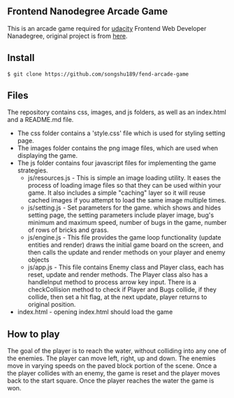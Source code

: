 ## Frontend Nanodegree Arcade Game

This is an arcade game required for [udacity](https://www.udacity.com/) Frontend Web Developer Nanadegree, original project is from [here](https://github.com/udacity/frontend-nanodegree-arcade-game).

## Install

`$ git clone https://github.com/songshu189/fend-arcade-game`

## Files

The repository contains css, images, and js folders, as well as an index.html and a README.md file.
* The css folder contains a 'style.css' file which is used for styling setting page.
* The images folder contains the png image files, which are used when displaying the game.
* The js folder contains four javascript files for implementing the game strategies.
  * js/resources.js - This is simple an image loading utility. It eases the process of loading image files so that they can be used within your game. It also includes a simple "caching" layer so it will reuse cached images if you attempt to load the same image multiple times.
  * js/setting.js - Set parameters for the game. which shows and hides setting page, the setting parameters include player image, bug's minimum and maximum speed, number of bugs in the game, number of rows of bricks and grass.
  * js/engine.js - This file provides the game loop functionality (update entities and render) draws the initial game board on the screen, and then calls the update and render methods on your player and enemy objects
  * js/app.js - This file contains Enemy class and Player class, each has reset, update and render methods. The Player class also has a handleInput method to process arrow key input. There is a checkCollision method to check if Player and Bugs collide,  if they collide, then set a hit flag, at the next update, player returns to original position.
* index.html - opening index.html should load the game

## How to play

The goal of the player is to reach the water, without colliding into any one of the enemies. The player can move left, right, up and down. The enemies move in varying speeds on the paved block portion of the scene. Once a the player collides with an enemy, the game is reset and the player moves back to the start square. Once the player reaches the water the game is won.
